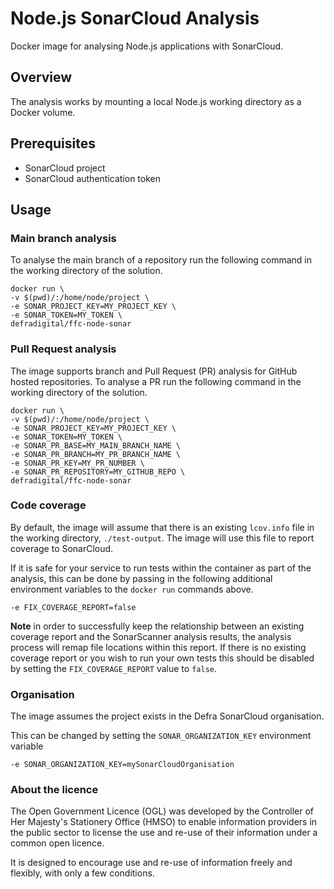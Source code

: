# Node.js SonarCloud Analysis
Docker image for analysing Node.js applications with SonarCloud.

## Overview
The analysis works by mounting a local Node.js working directory as a Docker volume.

## Prerequisites
- SonarCloud project
- SonarCloud authentication token

## Usage
### Main branch analysis
To analyse the main branch of a repository run the following command in the working directory of the solution.

```
docker run \
-v $(pwd)/:/home/node/project \
-e SONAR_PROJECT_KEY=MY_PROJECT_KEY \
-e SONAR_TOKEN=MY_TOKEN \
defradigital/ffc-node-sonar
```

### Pull Request analysis
The image supports branch and Pull Request (PR) analysis for GitHub hosted repositories.  To analyse a PR run the following command in the working directory of the solution.

```
docker run \
-v $(pwd)/:/home/node/project \
-e SONAR_PROJECT_KEY=MY_PROJECT_KEY \
-e SONAR_TOKEN=MY_TOKEN \
-e SONAR_PR_BASE=MY_MAIN_BRANCH_NAME \
-e SONAR_PR_BRANCH=MY_PR_BRANCH_NAME \
-e SONAR_PR_KEY=MY_PR_NUMBER \
-e SONAR_PR_REPOSITORY=MY_GITHUB_REPO \
defradigital/ffc-node-sonar
```

### Code coverage
By default, the image will assume that there is an existing `lcov.info` file in the working directory, `./test-output`.  The image will use this file to report coverage to SonarCloud.  

If it is safe for your service to run tests within the container as part of the analysis, this can be done by passing in the following additional environment variables to the `docker run` commands above.  

```
-e FIX_COVERAGE_REPORT=false
```

**Note** in order to successfully keep the relationship between an existing coverage report and the SonarScanner analysis results, the analysis process will remap file locations within this report.  If there is no existing coverage report or you wish to run your own tests this should be disabled by setting the `FIX_COVERAGE_REPORT` value to `false`.

### Organisation

The image assumes the project exists in the Defra SonarCloud organisation.

This can be changed by setting the `SONAR_ORGANIZATION_KEY` environment variable

```
-e SONAR_ORGANIZATION_KEY=mySonarCloudOrganisation
```

### About the licence
The Open Government Licence (OGL) was developed by the Controller of Her Majesty's Stationery Office (HMSO) to enable information providers in the public sector to license the use and re-use of their information under a common open licence.

It is designed to encourage use and re-use of information freely and flexibly, with only a few conditions.
